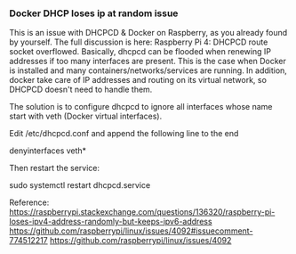 ### Docker DHCP loses ip at random issue

This is an issue with DHCPCD & Docker on Raspberry, as you already found by yourself. The full discussion is here: Raspberry Pi 4: DHCPCD route socket overflowed. Basically, dhcpcd can be flooded when renewing IP addresses if too many interfaces are present. This is the case when Docker is installed and many containers/networks/services are running. In addition, docker take care of IP addresses and routing on its virtual network, so DHCPCD doesn't need to handle them.

The solution is to configure dhcpcd to ignore all interfaces whose name start with veth (Docker virtual interfaces).

Edit /etc/dhcpcd.conf and append the following line to the end

denyinterfaces veth*

Then restart the service:

sudo systemctl restart dhcpcd.service

Reference: 
https://raspberrypi.stackexchange.com/questions/136320/raspberry-pi-loses-ipv4-address-randomly-but-keeps-ipv6-address
https://github.com/raspberrypi/linux/issues/4092#issuecomment-774512217
https://github.com/raspberrypi/linux/issues/4092
